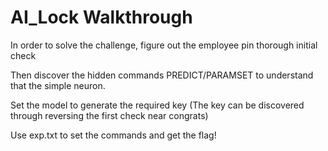 # AI_Lock Walkthrough

In order to solve the challenge, figure out the employee pin thorough initial check 

Then discover the hidden commands PREDICT/PARAMSET to understand that the simple neuron.

Set the model to generate the required key (The key can be discovered through
reversing the first check near congrats)

Use exp.txt to set the commands and get the flag!
